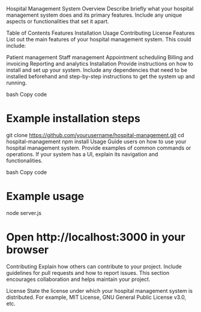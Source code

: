 Hospital Management System
Overview
Describe briefly what your hospital management system does and its primary features. Include any unique aspects or functionalities that set it apart.

Table of Contents
Features
Installation
Usage
Contributing
License
Features
List out the main features of your hospital management system. This could include:

Patient management
Staff management
Appointment scheduling
Billing and invoicing
Reporting and analytics
Installation
Provide instructions on how to install and set up your system. Include any dependencies that need to be installed beforehand and step-by-step instructions to get the system up and running.

bash
Copy code
# Example installation steps
git clone https://github.com/yourusername/hospital-management.git
cd hospital-management
npm install
Usage
Guide users on how to use your hospital management system. Provide examples of common commands or operations. If your system has a UI, explain its navigation and functionalities.

bash
Copy code
# Example usage
node server.js
# Open http://localhost:3000 in your browser
Contributing
Explain how others can contribute to your project. Include guidelines for pull requests and how to report issues. This section encourages collaboration and helps maintain your project.

License
State the license under which your hospital management system is distributed. For example, MIT License, GNU General Public License v3.0, etc.
